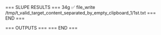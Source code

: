 === SLUPE RESULTS ===
34g ✅ file_write /tmp/t_valid_target_content_separated_by_empty_clipboard_1/1st.txt
=== END ===

=== OUTPUTS ===
=== END ===